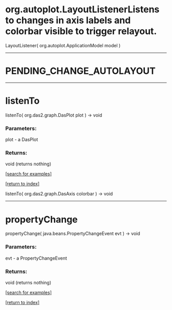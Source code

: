 # org.autoplot.LayoutListenerListens to changes in axis labels and colorbar visible to trigger relayout.
LayoutListener( org.autoplot.ApplicationModel model )


***
<a name="PENDING_CHANGE_AUTOLAYOUT"></a>
# PENDING_CHANGE_AUTOLAYOUT



***
<a name="listenTo"></a>
# listenTo
listenTo( org.das2.graph.DasPlot plot ) &rarr; void



### Parameters:
plot - a DasPlot

### Returns:
void (returns nothing)


<a href="https://github.com/autoplot/dev/search?q=listenTo&unscoped_q=listenTo">[search for examples]</a>

<a href="https://github.com/autoplot/documentation/blob/master/javadoc/index-all.md">[return to index]</a>

listenTo( org.das2.graph.DasAxis colorbar ) &rarr; void<br>
***
<a name="propertyChange"></a>
# propertyChange
propertyChange( java.beans.PropertyChangeEvent evt ) &rarr; void



### Parameters:
evt - a PropertyChangeEvent

### Returns:
void (returns nothing)


<a href="https://github.com/autoplot/dev/search?q=propertyChange&unscoped_q=propertyChange">[search for examples]</a>

<a href="https://github.com/autoplot/documentation/blob/master/javadoc/index-all.md">[return to index]</a>

